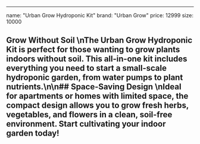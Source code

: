 --- 
name: "Urban Grow Hydroponic Kit"
brand: "Urban Grow"
price: 12999
size: 10000

## Grow Without Soil  \nThe **Urban Grow Hydroponic Kit** is perfect for those wanting to grow plants indoors without soil. This all-in-one kit includes everything you need to start a small-scale hydroponic garden, from water pumps to plant nutrients.\n\n## Space-Saving Design  \nIdeal for apartments or homes with limited space, the compact design allows you to grow fresh herbs, vegetables, and flowers in a clean, soil-free environment. Start cultivating your indoor garden today!

